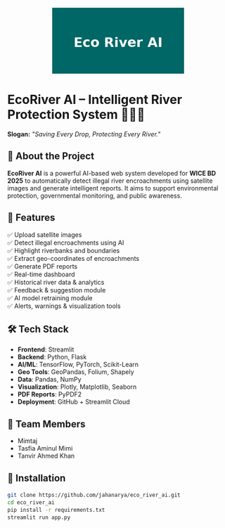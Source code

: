 
<p align="center">
  <img src="logo.png" alt="EcoRiver AI Logo" width="300"/>
</p>

# EcoRiver AI – Intelligent River Protection System 🌊🇧🇩

**Slogan:** _"Saving Every Drop, Protecting Every River."_

## 🌟 About the Project

**EcoRiver AI** is a powerful AI-based web system developed for **WICE BD 2025** to automatically detect illegal river encroachments using satellite images and generate intelligent reports. It aims to support environmental protection, governmental monitoring, and public awareness.

## 🚀 Features

✅ Upload satellite images  
✅ Detect illegal encroachments using AI  
✅ Highlight riverbanks and boundaries  
✅ Extract geo-coordinates of encroachments  
✅ Generate PDF reports  
✅ Real-time dashboard  
✅ Historical river data & analytics  
✅ Feedback & suggestion module  
✅ AI model retraining module  
✅ Alerts, warnings & visualization tools

## 🛠️ Tech Stack

- **Frontend**: Streamlit
- **Backend**: Python, Flask
- **AI/ML**: TensorFlow, PyTorch, Scikit-Learn
- **Geo Tools**: GeoPandas, Folium, Shapely
- **Data**: Pandas, NumPy
- **Visualization**: Plotly, Matplotlib, Seaborn
- **PDF Reports**: PyPDF2
- **Deployment**: GitHub + Streamlit Cloud

## 👥 Team Members

- Mimtaj  
- Tasfia Aminul Mimi  
- Tanvir Ahmed Khan

## 📂 Installation

```bash
git clone https://github.com/jahanarya/eco_river_ai.git
cd eco_river_ai
pip install -r requirements.txt
streamlit run app.py
